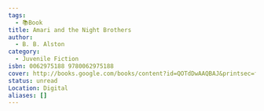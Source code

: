 ```yaml
---
tags:
  - 📚Book
title: Amari and the Night Brothers
author:
  - B. B. Alston
category:
  - Juvenile Fiction
isbn: 0062975188 9780062975188
cover: http://books.google.com/books/content?id=QOTdDwAAQBAJ&printsec=frontcover&img=1&zoom=1&edge=curl&source=gbs_api
status: unread
Location: Digital
aliases: []
---
```

